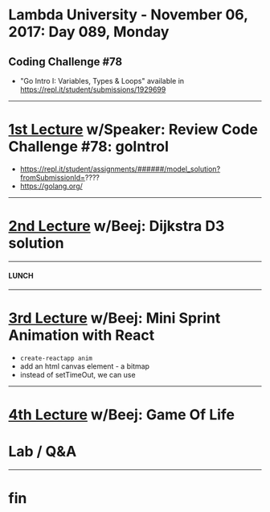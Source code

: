 # Lambda University - November 06, 2017: Day 089, Monday
## Coding Challenge #78
- "Go Intro I: Variables, Types & Loops" available in https://repl.it/student/submissions/1929699
***
# [1st Lecture](https://youtu.be/1J1ckOZ1WRM) w/Speaker: Review Code Challenge #78: goIntroI
- https://repl.it/student/assignments/######/model_solution?fromSubmissionId=????
- https://golang.org/

***
# [2nd Lecture](https://youtu.be/4Nf8MNOPAhE) w/Beej: Dijkstra D3 solution
***
#### LUNCH
***
# [3rd Lecture](https://youtu.be/W4HXyRQwElY) w/Beej: Mini Sprint Animation with React
- `create-reactapp anim`
- add an html canvas element - a bitmap
- instead of setTimeOut, we can use

***
# [4th Lecture](https://youtu.be/BAWlBL2fqbQ) w/Beej: Game Of Life
# Lab / Q&A
***
# fin

